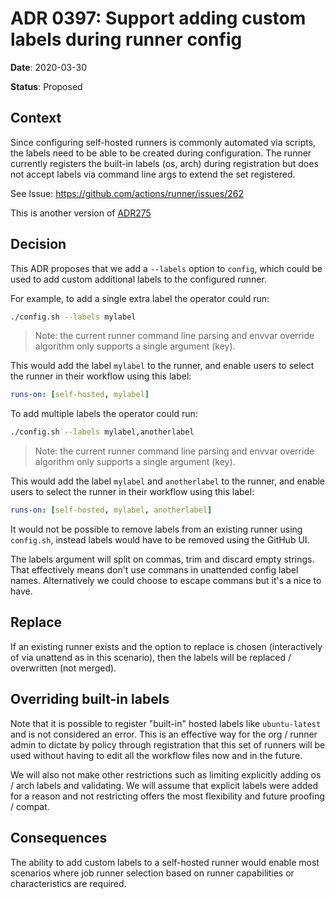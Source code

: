 # ADR 0397: Support adding custom labels during runner config
**Date**: 2020-03-30

**Status**: Proposed

## Context

Since configuring self-hosted runners is commonly automated via scripts, the labels need to be able to be created during configuration.  The runner currently registers the built-in labels (os, arch) during registration but does not accept labels via command line args to extend the set registered.

See Issue: https://github.com/actions/runner/issues/262

This is another version of [ADR275](https://github.com/actions/runner/pull/275)

## Decision

This ADR proposes that we add a `--labels` option to `config`, which could be used to add custom additional labels to the configured runner.

For example, to add a single extra label the operator could run:
```bash
./config.sh --labels mylabel
```
> Note: the current runner command line parsing and envvar override algorithm only supports a single argument (key).

This would add the label `mylabel` to the runner, and enable users to select the runner in their workflow using this label:
```yaml
runs-on: [self-hosted, mylabel]
```

To add multiple labels the operator could run:
```bash
./config.sh --labels mylabel,anotherlabel
```
> Note: the current runner command line parsing and envvar override algorithm only supports a single argument (key).

This would add the label `mylabel` and `anotherlabel` to the runner, and enable users to select the runner in their workflow using this label:
```yaml
runs-on: [self-hosted, mylabel, anotherlabel]
```

It would not be possible to remove labels from an existing runner using `config.sh`, instead labels would have to be removed using the GitHub UI.

The labels argument will split on commas, trim and discard empty strings.  That effectively means don't use commans in unattended config label names.  Alternatively we could choose to escape commans but it's a nice to have.

## Replace

If an existing runner exists and the option to replace is chosen (interactively of via unattend as in this scenario), then the labels will be replaced / overwritten (not merged).

## Overriding built-in labels

Note that it is possible to register "built-in" hosted labels like `ubuntu-latest` and is not considered an error.  This is an effective way for the org / runner admin to dictate by policy through registration that this set of runners will be used without having to edit all the workflow files now and in the future.

We will also not make other restrictions such as limiting explicitly adding os / arch labels and validating.  We will assume that explicit labels were added for a reason and not restricting offers the most flexibility and future proofing / compat.

## Consequences

The ability to add custom labels to a self-hosted runner would enable most scenarios where job runner selection based on runner capabilities or characteristics are required.
